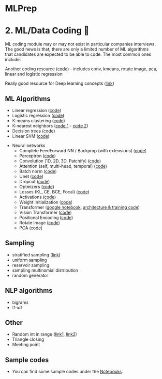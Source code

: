 # MLPrep

# <a name="ml-coding"></a> 2. ML/Data Coding :robot:
ML coding module may or may not exist in particular companies interviews. The good news is that, there are only a limited number of ML algorithms that candidates are expected to be able to code. The most common ones include:

Another coding resource ([code](https://github.com/dakshitagrawal/ML_Interview_Algos)) - includes conv, kmeans, rotate image, pca, linear and logistic regression

Really good resource for Deep learning concepts ([link](https://github.com/vlgiitr/DL_Topics))

## ML Algorithms 
- Linear regression ([code](./notebooks/linear_regression.ipynb))
- Logistic regression ([code](./notebooks/logistic_regression.ipynb))
- K-means clustering ([code](./notebooks/k_means.ipynb))
- K-nearest neighbors ([code 1](./notebooks/knn.ipynb) - [code 2](https://github.com/MahanFathi/CS231/blob/master/assignment1/cs231n/classifiers/k_nearest_neighbor.py))
- Decision trees ([code](./notebooks/decision_tree.ipynb))
  <!-- (https://github.com/random-forests/tutorials/blob/master/decision_tree.py) -->
- Linear SVM ([code](./notebooks/svm.ipynb))
<!-- [link](https://towardsdatascience.com/support-vector-machine-introduction-to-machine-learning-algorithms-934a444fca47)) -->

* Neural networks 
  - Complete FeedForward NN / Backprop (with extensions) ([code](./notebooks/feedforward.ipynb))
  <!-- [code 1](https://github.com/alirezadir/deep-learning/blob/master/first-neural-network/my_answers.py),  -->
  <!-- [code 2](https://github.com/MahanFathi/CS231/blob/master/assignment1/cs231n/classifiers/neural_net.py)) -->
  - Perceptron ([code](./notebooks/perceptron.ipynb)) 
  - Convolution (1D, 2D, 3D, Patchify) ([code](./notebooks/convolution.ipynb))
  - Attention (self, multi-head, temporal) ([code](./notebooks/attention.ipynb))
  - Batch norm ([code](./notebooks/batchnorm.ipynb))
  - Unet ([code](./notebooks/unet.ipynb))
  - Dropout ([code](./notebooks/dropout.ipynb))
  - Optmizers ([code](./notebooks/optimizers.ipynb))
  - Losses (KL, CE, BCE, Focal) ([code](./notebooks/losses.ipynb))
  - Activations ([code](./notebooks/activations.ipynb))
  - Weight Initialization ([code](./notebooks/w_init.ipynb))
  - Transformer ([google notebook](./notebooks/transformer.ipynb), [architecture & training code](https://nlp.seas.harvard.edu/annotated-transformer/))
  - Vision Transformer ([code](https://uvadlc-notebooks.readthedocs.io/en/latest/tutorial_notebooks/tutorial15/Vision_Transformer.html))
  - Positional Encoding ([code](./notebooks/positional_encoding.ipynb))
  - Rotate Image ([code](./notebooks/rotate_img.ipynb))
  - PCA ([code](./notebooks/pca.ipynb))

##  Sampling
  - stratified sampling ([link](https://towardsdatascience.com/the-5-sampling-algorithms-every-data-scientist-need-to-know-43c7bc11d17c))
  - uniform sampling
  - reservoir sampling
  - sampling multinomial distribution
  - random generator
  
## NLP algorithms 
  - bigrams
  - tf-idf

## Other 
  - Random int in range ([link1](https://leetcode.com/discuss/interview-question/125347/generate-uniform-random-integer
), [link2](https://leetcode.com/articles/implement-rand10-using-rand7/))
  - Triangle closing 
  - Meeting point  

## Sample codes
- You can find some sample codes under the [Notebooks]().
